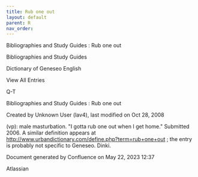 ```yaml
---
title: Rub one out
layout: default
parent: R
nav_order:
---
```


Bibliographies and Study Guides : Rub one out

Bibliographies and Study Guides

Dictionary of Geneseo English

View All Entries

Q-T

Bibliographies and Study Guides : Rub one out

Created by  Unknown User (lav4), last modified on Oct 28, 2008

(vp): male masturbation. &quot;I gotta rub one out when I get home.&quot; Submitted 2006. A similar definition appears at http://www.urbandictionary.com/define.php?term=rub+one+out ; the entry is probably not specific to Geneseo. Dinki.

Document generated by Confluence on May 22, 2023 12:37

Atlassian
